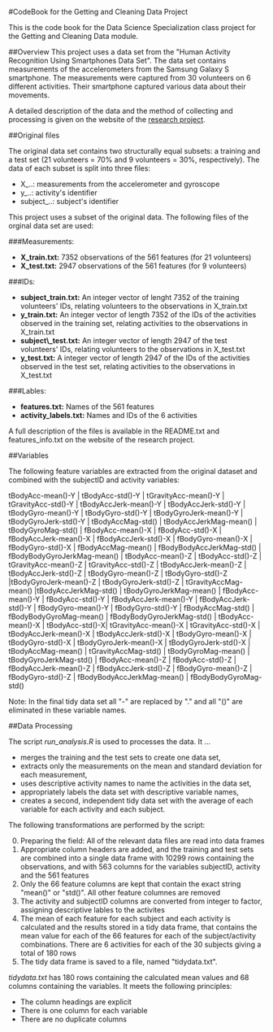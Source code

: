 #CodeBook for the Getting and Cleaning Data Project

This is the code book for the Data Science Specialization class project for the Getting and Cleaning Data module.

##Overview
This project uses a data set from the "Human Activity Recognition Using Smartphones Data Set".  The data set contains measurements of the accelerometers from the Samsung Galaxy S smartphone. The measurements were captured from 30 volunteers on 6 different activities. Their smartphone captured various data about their movements.

A detailed description of the data and the method of collecting and processing is given on the website of the [research project](http://archive.ics.uci.edu/ml/datasets/Human+Activity+Recognition+Using+Smartphones).


##Original files

The original data set contains two structurally equal subsets: a training and a test set (21 volunteers = 70% and 9 volunteers = 30%, respectively). The data of each subset is split into three files:

* X\_..: measurements from the accelerometer and gyroscope
* y\_..: activity's identifier
* subject\_..: subject's identifier

This project uses a subset of the original data. The following files of the orginal data set are used:

###Measurements:
* **X\_train.txt:** 7352 observations of the 561 features (for 21 volunteers)
* **X\_test.txt:** 2947 observations of the 561 features (for 9 volunteers)

###IDs:
* **subject\_train.txt:** An integer vector of lenght 7352 of the training volunteers' IDs, relating  volunteers to the observations in X\_train.txt
* **y\_train.txt:** An integer vector of length 7352 of the IDs of the activities observed in the training set, relating activities to the observations in X\_train.txt
* **subject\\_test.txt:** An integer vector of length 2947 of the test volunteers' IDs, relating volunteers to the observations in X\_test.txt
* **y\_test.txt:** A integer vector of length 2947 of the IDs of the activities observed in the test set, relating activities to the observations in X\_test.txt

###Lables:
* **features.txt:** Names of the 561 features
* **activity\_labels.txt:** Names and IDs of the 6 activities

A full description of the files is available in the README.txt and features\_info.txt on the website of the research project.

##Variables

The following feature variables are extracted from the original dataset and combined with the subjectID and activity variables:

tBodyAcc-mean()-Y | tBodyAcc-std()-Y | tGravityAcc-mean()-Y | tGravityAcc-std()-Y | tBodyAccJerk-mean()-Y | tBodyAccJerk-std()-Y | tBodyGyro-mean()-Y | tBodyGyro-std()-Y | tBodyGyroJerk-mean()-Y | tBodyGyroJerk-std()-Y | tBodyAccMag-std() | tBodyAccJerkMag-mean() | tBodyGyroMag-std() | fBodyAcc-mean()-X | fBodyAcc-std()-X | fBodyAccJerk-mean()-X | fBodyAccJerk-std()-X | fBodyGyro-mean()-X | fBodyGyro-std()-X | fBodyAccMag-mean() | fBodyBodyAccJerkMag-std() | fBodyBodyGyroJerkMag-mean() | tBodyAcc-mean()-Z | tBodyAcc-std()-Z | tGravityAcc-mean()-Z | tGravityAcc-std()-Z | tBodyAccJerk-mean()-Z | tBodyAccJerk-std()-Z | tBodyGyro-mean()-Z | tBodyGyro-std()-Z |tBodyGyroJerk-mean()-Z | tBodyGyroJerk-std()-Z | tGravityAccMag-mean() |tBodyAccJerkMag-std() | tBodyGyroJerkMag-mean() | fBodyAcc-mean()-Y | fBodyAcc-std()-Y | fBodyAccJerk-mean()-Y | fBodyAccJerk-std()-Y | fBodyGyro-mean()-Y | fBodyGyro-std()-Y | fBodyAccMag-std() | fBodyBodyGyroMag-mean() | fBodyBodyGyroJerkMag-std() | tBodyAcc-mean()-X | tBodyAcc-std()-X| tGravityAcc-mean()-X | tGravityAcc-std()-X | tBodyAccJerk-mean()-X | tBodyAccJerk-std()-X | tBodyGyro-mean()-X | tBodyGyro-std()-X | tBodyGyroJerk-mean()-X | tBodyGyroJerk-std()-X | tBodyAccMag-mean() | tGravityAccMag-std() | tBodyGyroMag-mean() | tBodyGyroJerkMag-std() | fBodyAcc-mean()-Z | fBodyAcc-std()-Z | fBodyAccJerk-mean()-Z | fBodyAccJerk-std()-Z | fBodyGyro-mean()-Z | fBodyGyro-std()-Z | fBodyBodyAccJerkMag-mean() | fBodyBodyGyroMag-std()

Note: In the final tidy data set all "-" are replaced by "." and all "()" are eliminated in these variable names. 

##Data Processing

The script _run\_analysis.R_ is used to processes the data. It ...

* merges the training and the test sets to create one data set,
* extracts only the measurements on the mean and standard deviation for each measurement, 
* uses descriptive activity names to name the activities in the data set,
* appropriately labels the data set with descriptive variable names, 
* creates a second, independent tidy data set with the average of each variable for each activity and each subject.

The following transformations are performed by the script:

0. Preparing the field: All of the relevant data files are read into data frames
1. Appropriate column headers are added, and the training and test sets are combined into a single data frame with 10299 rows containing the observations, and with 563 columns for the variables subjectID, activity and the 561 features
2. Only the 66 feature columns are kept that contain the exact string "mean()" or "std()". All other feature columnes are removed
3. The activity and subjectID columns are converted from integer to factor, assigning descriptive lables to the activites
4. The mean of each feature for each subject and each activity is calculated and the results stored in a tidy data frame, that contains the mean value for each of the 66 features for each of the subject/activity combinations. There are 6 activities for each of the 30 subjects giving a total of 180 rows
5. The tidy data frame is saved to a file, named "tidydata.txt".

_tidydata.txt_ has 180 rows containing the calculated mean values and 68 columns containing the variables. It meets the following principles:
* The column headings are explicit
* There is one column for each variable
* There are no duplicate columns
